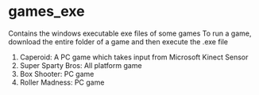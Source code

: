 # games_exe
Contains the windows executable exe files of some games
To run a game, download the entire folder of a game and then execute the .exe file

1.	Caperoid: A PC game which takes input from Microsoft Kinect Sensor
2.	Super Sparty Bros: All platform game
3.	Box Shooter: PC game
4.	Roller Madness: PC game
